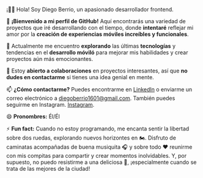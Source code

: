 ¡👋🏼 Hola! Soy Diego Berrio, un apasionado desarrollador frontend.

🌟 **¡Bienvenido a mi perfil de GitHub!** Aquí encontrarás una variedad de proyectos que iré desarrollando con el tiempo, donde **intentaré** reflejar mi amor por la **creación de experiencias móviles increíbles y funcionales**.

🔭 Actualmente me encuentro **explorando** las últimas **tecnologías** y tendencias en el **desarrollo móviló** para mejorar mis habilidades y crear proyectos aún más emocionantes.

🚀 Estoy **abierto a colaboraciones** en proyectos interesantes, así que **no dudes en contactarme** si tienes una idea genial en mente.

📫 **¿Cómo contactarme?** Puedes encontrarme en [LinkedIn](https://www.linkedin.com/in/diegoberrio1601/) o enviarme un correo electrónico a diegoberrio1601@gmail.com. También puedes seguirme en Instagram. [Instagram](https://www.instagram.com/diegoberrio1601).

😄 **Pronombres:** Él/Él

⚡ **Fun fact:** Cuando no estoy programando, me encanta sentir la libertad sobre dos ruedas, explorando nuevos horizontes en 🏍️. Disfruto de caminatas acompañadas de buena musiquita 🎧 y sobre todo ❤️ reunirme con mis compitas para compartir y crear momentos inolvidables. Y, por supuesto, no puedo resistirme a una deliciosa 🍔, ¡especialmente cuando se trata de las mejores de la ciudad!

<!---
Diegoberrio1601/Diegoberrio1601 is a ✨ special ✨ repository because its `README.md` (this file) appears on your GitHub profile.
You can click the Preview link to take a look at your changes.
--->

